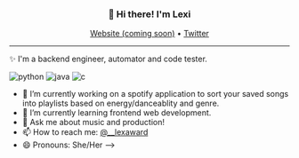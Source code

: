 <h3 align="center">👋 Hi there! I'm Lexi</h3>
<p align="center">
  <a href="#">Website (coming soon)</a> •
  <a href="https://twitter.com/__lexaward">Twitter</a>
</p>

---
✨ I'm a backend engineer, automator and code tester.

![python](https://img.shields.io/static/v1?logo=python&label=&message=python&color=111&logoColor=AAA&style=flat-square&link=)
![java](https://img.shields.io/static/v1?logo=java&label=&message=java&color=111&logoColor=AAA&style=flat-square&link=)
![c](https://img.shields.io/static/v1?logo=c&label=&message=C&color=111&logoColor=AAA&style=flat-square&link=)


- 🔭 I’m currently working on a spotify application to sort your saved songs into playlists based on energy/danceablity and genre.
- 🌱 I’m currently learning frontend web development.
- 💬 Ask me about music and production!
- 📫 How to reach me: <a href="https://twitter.com/__lexaward">@__lexaward</a>
- 😄 Pronouns: She/Her
-->
